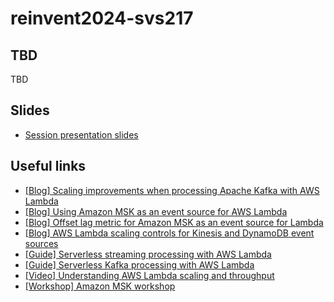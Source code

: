# reinvent2024-svs217

## TBD
TBD

## Slides
* [Session presentation slides](TBD)

## Useful links
* [[Blog] Scaling improvements when processing Apache Kafka with AWS Lambda](https://aws.amazon.com/blogs/compute/scaling-improvements-when-processing-apache-kafka-with-aws-lambda/)
* [[Blog] Using Amazon MSK as an event source for AWS Lambda](https://aws.amazon.com/blogs/compute/using-amazon-msk-as-an-event-source-for-aws-lambda/)
* [[Blog] Offset lag metric for Amazon MSK as an event source for Lambda](https://aws.amazon.com/blogs/compute/offset-lag-metric-for-amazon-msk-as-an-event-source-for-lambda/)
* [[Blog] AWS Lambda scaling controls for Kinesis and DynamoDB event sources](https://aws.amazon.com/blogs/compute/new-aws-lambda-scaling-controls-for-kinesis-and-dynamodb-event-sources/)
* [[Guide] Serverless streaming processing with AWS Lambda](https://serverlessland.com/content/service/lambda/guides/serverless-stream-processing-with-lambda/1-introduction)
* [[Guide] Serverless Kafka processing with AWS Lambda](https://serverlessland.com/content/guides/lambda-kafka/introduction)
* [[Video] Understanding AWS Lambda scaling and throughput](https://www.youtube.com/watch?v=hPIV52S530A&pp=ygUXbGFtYmRhIHN0cmVhbWluZyBqdWxpYW4%3D)
* [[Workshop] Amazon MSK workshop](https://catalog.us-east-1.prod.workshops.aws/workshops/c2b72b6f-666b-4596-b8bc-bafa5dcca741/en-US)
